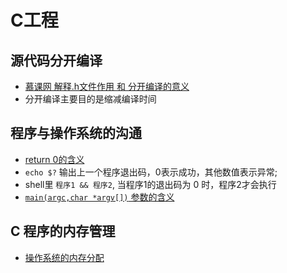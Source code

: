 # C工程

## 源代码分开编译

- [慕课网 解释.h文件作用 和 分开编译的意义](https://www.imooc.com/video/6205)
- 分开编译主要目的是缩减编译时间

## 程序与操作系统的沟通

- [return 0的含义](https://www.imooc.com/video/6207)
- `echo $?` 输出上一个程序退出码，0表示成功，其他数值表示异常;
- shell里 `程序1 && 程序2`, 当程序1的退出码为 0 时，程序2才会执行
- [`main(argc,char *argv[])` 参数的含义](https://www.imooc.com/video/6208)

## C 程序的内存管理

- [操作系统的内存分配](https://www.imooc.com/video/7860)